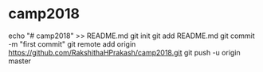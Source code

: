 # camp2018
echo "# camp2018" >> README.md
git init
git add README.md
git commit -m "first commit"
git remote add origin https://github.com/RakshithaHPrakash/camp2018.git
git push -u origin master
